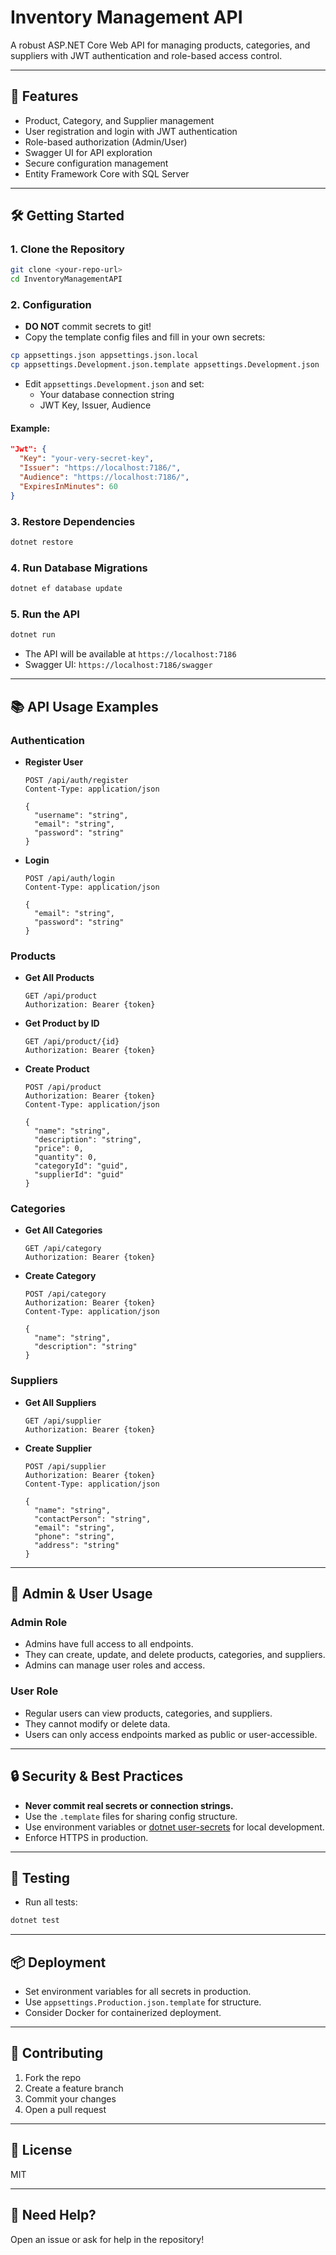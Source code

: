 # Inventory Management API

A robust ASP.NET Core Web API for managing products, categories, and suppliers with JWT authentication and role-based access control.

---

## 🚀 Features
- Product, Category, and Supplier management
- User registration and login with JWT authentication
- Role-based authorization (Admin/User)
- Swagger UI for API exploration
- Secure configuration management
- Entity Framework Core with SQL Server

---

## 🛠️ Getting Started

### 1. **Clone the Repository**
```bash
git clone <your-repo-url>
cd InventoryManagementAPI
```

### 2. **Configuration**
- **DO NOT** commit secrets to git!
- Copy the template config files and fill in your own secrets:

```bash
cp appsettings.json appsettings.json.local
cp appsettings.Development.json.template appsettings.Development.json
```

- Edit `appsettings.Development.json` and set:
  - Your database connection string
  - JWT Key, Issuer, Audience

#### Example:
```json
"Jwt": {
  "Key": "your-very-secret-key",
  "Issuer": "https://localhost:7186/",
  "Audience": "https://localhost:7186/",
  "ExpiresInMinutes": 60
}
```

### 3. **Restore Dependencies**
```bash
dotnet restore
```

### 4. **Run Database Migrations**
```bash
dotnet ef database update
```

### 5. **Run the API**
```bash
dotnet run
```

- The API will be available at `https://localhost:7186`
- Swagger UI: `https://localhost:7186/swagger`

---

## 📚 API Usage Examples

### Authentication
- **Register User**
  ```http
  POST /api/auth/register
  Content-Type: application/json

  {
    "username": "string",
    "email": "string",
    "password": "string"
  }
  ```

- **Login**
  ```http
  POST /api/auth/login
  Content-Type: application/json

  {
    "email": "string",
    "password": "string"
  }
  ```

### Products
- **Get All Products**
  ```http
  GET /api/product
  Authorization: Bearer {token}
  ```

- **Get Product by ID**
  ```http
  GET /api/product/{id}
  Authorization: Bearer {token}
  ```

- **Create Product**
  ```http
  POST /api/product
  Authorization: Bearer {token}
  Content-Type: application/json

  {
    "name": "string",
    "description": "string",
    "price": 0,
    "quantity": 0,
    "categoryId": "guid",
    "supplierId": "guid"
  }
  ```

### Categories
- **Get All Categories**
  ```http
  GET /api/category
  Authorization: Bearer {token}
  ```

- **Create Category**
  ```http
  POST /api/category
  Authorization: Bearer {token}
  Content-Type: application/json

  {
    "name": "string",
    "description": "string"
  }
  ```

### Suppliers
- **Get All Suppliers**
  ```http
  GET /api/supplier
  Authorization: Bearer {token}
  ```

- **Create Supplier**
  ```http
  POST /api/supplier
  Authorization: Bearer {token}
  Content-Type: application/json

  {
    "name": "string",
    "contactPerson": "string",
    "email": "string",
    "phone": "string",
    "address": "string"
  }
  ```

---

## 👥 Admin & User Usage

### Admin Role
- Admins have full access to all endpoints.
- They can create, update, and delete products, categories, and suppliers.
- Admins can manage user roles and access.

### User Role
- Regular users can view products, categories, and suppliers.
- They cannot modify or delete data.
- Users can only access endpoints marked as public or user-accessible.

---

## 🔒 Security & Best Practices
- **Never commit real secrets or connection strings.**
- Use the `.template` files for sharing config structure.
- Use environment variables or [dotnet user-secrets](https://learn.microsoft.com/en-us/aspnet/core/security/app-secrets) for local development.
- Enforce HTTPS in production.

---

## 🧪 Testing
- Run all tests:
```bash
dotnet test
```

---

## 📦 Deployment
- Set environment variables for all secrets in production.
- Use `appsettings.Production.json.template` for structure.
- Consider Docker for containerized deployment.

---

## 🤝 Contributing
1. Fork the repo
2. Create a feature branch
3. Commit your changes
4. Open a pull request

---

## 📄 License
MIT

---

## 🙋 Need Help?
Open an issue or ask for help in the repository!